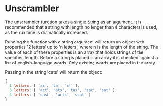 <h1>Unscrambler</h1>

The unscrambler function takes a single String as an argument. It is recommended that a string with length no longer than 8 characters is used, as the run time is dramatically increased.

Running the function with a string argument will return an object with properties
'2 letters' up to 'n letters', where n is the length of the string. The value of each of these properties is an array that holds strings of the specified length. Before a string is placed in an array it is checked against a list of english-language words. Only existing words are placed in the array.

Passing in the string 'cats' will return the object:
```js
{
  2 letters: [ 'as', 'ta', 'st' ],
  3 letters: [ 'act', 'ats', 'tas', 'sac', 'sat' ],
  4 letters: [ 'cast', 'acts', 'scat' ]
}
```
